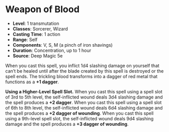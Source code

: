 # Weapon of Blood

- **Level**: 1 transmutation
- **Classes**: Sorcerer, Wizard
- **Casting Time**: 1 action
- **Range**: Self
- **Components**: V, S, M (a pinch of iron shavings)
- **Duration**: Concentration, up to 1 hour
- **Source**: Deep Magic 5e

When you cast this spell, you inflict 1d4 slashing damage on yourself that can’t be healed until after the blade created by this spell is destroyed or the spell ends. The trickling blood transforms into a dagger of red metal that functions as a **+1 dagger**.

**Using a Higher-Level Spell Slot.** When you cast this spell using a spell slot of 3rd to 5th level, the self-inflicted wound deals 3d4 slashing damage and the spell produces a **+2 dagger**. When you cast this spell using a spell slot of 6th to 8th level, the self-inflicted wound deals 6d4 slashing damage and the spell produces a **+2 dagger of wounding**. When you cast this spell using a 9th-level spell slot, the self-inflicted wound deals 9d4 slashing damage and the spell produces a **+3 dagger of wounding**.
